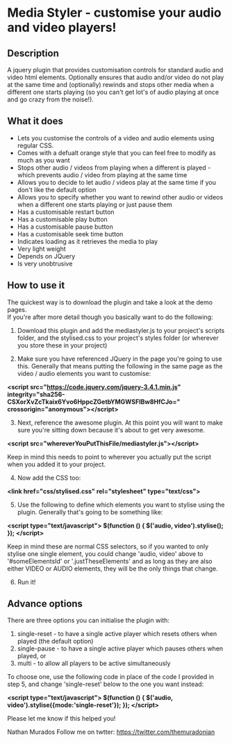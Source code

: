 # Media Styler - customise your audio and video players!
## Description
A jquery plugin that provides customisation controls for standard audio and video html elements. Optionally ensures that audio and/or video do not play at the same time and (optionally) rewinds and stops other media when a different one starts playing (so you can't get lot's of audio playing at once and go crazy from the noise!). 

## What it does
* Lets you customise the controls of a video and audio elements using regular CSS.
* Comes with a defualt orange style that you can feel free to modify as much as you want
* Stops other audio / videos from playing when a different is played - which prevents audio / video from playing at the same time 
* Allows you to decide to let audio / videos play at the same time if you don't like the default option
* Allows you to specify whether you want to rewind other audio or videos when a different one starts playing or just pause them
* Has a customisable restart button
* Has a customisable play button
* Has a customisable pause button
* Has a customisable seek time button
* Indicates loading as it retrieves the media to play
* Very light weight
* Depends on JQuery
* Is very unobtrusive 

## How to use it
The quickest way is to download the plugin and take a look at the demo pages.
<br/>
If you're after more detail though you basically want to do the following:

1) Download this plugin and add the mediastyler.js to your project's scripts folder, and the stylised.css to your project's styles folder (or wherever you store these in your project)

2) Make sure you have referenced JQuery in the page you're going to use this. Generally that means putting the following in the same page as the video / audio elements you want to customise:

**&lt;script
  src="https://code.jquery.com/jquery-3.4.1.min.js"
  integrity="sha256-CSXorXvZcTkaix6Yvo6HppcZGetbYMGWSFlBw8HfCJo="
  crossorigin="anonymous"&gt;&lt;/script&gt;**

3) Next, reference the awesome plugin. At this point you will want to make sure you're sitting down because it's about to get very awesome.

  **&lt;script src="whereverYouPutThisFile/mediastyler.js"&gt;&lt;/script&gt;**
  
  Keep in mind this needs to point to wherever you actually put the script when you added it to your project.

4) Now add the CSS too:

  **&lt;link href="css/stylised.css" rel="stylesheet" type="text/css"&gt;**

5) Use the following to define which elements you want to stylise using the plugin. Generally that's going to be something like:

 **&lt;script type="text/javascript"&gt;
    $(function () {
      $('audio, video').stylise();
    });
 &lt;/script&gt;**

Keep in mind these are normal CSS selectors, so if you wanted to only stylise one single element, you could change 'audio, video' above to '#someElementsId' or '.justTheseElements' and as long as they are also either VIDEO or AUDIO elements, they will be the only things that change.

6) Run it! 


## Advance options
There are three options you can initialise the plugin with:

 1) single-reset - to have a single active player which resets others when played (the default option)
 2) single-pause - to have a single active player which pauses others when played, or
 3) multi - to allow all players to be active simultaneously
 
 To choose one, use the following code in place of the code I provided in step 5, and change 'single-reset' below to the one you want instead:
 
 **&lt;script type="text/javascript"&gt;
    $(function () {
      $('audio, video').stylise({mode:'single-reset'});
    });
 &lt;/script&gt;**
 
Please let me know if this helped you!

Nathan Murados 
Follow me on twtter: https://twitter.com/themuradonian
